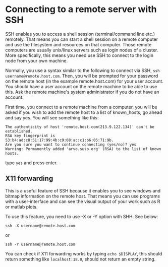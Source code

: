 # Connecting to a remote server with SSH
SSH enables you to access a shell session (terminal/command line etc.) remotely. That means you can start a shell session on a remote computer and use the filesystem and resources on that computer. Those remote computers are usually unix/linux servers such as login nodes of a cluster. More specifically, this means you need use SSH to connect to the login node from your own machine.


Normally, you use a syntax similar to the following to connect via SSH, `ssh username@remote.host.com`. Then, you will be prompted for your password on the remote host (in the example remote.host.com) for your user account. You should have a user account on the remote machine to be able to use this. Ask the remote machine's system administrator if you do not have an account.

First time, you connect to a remote machine from a computer, you will be asked if you wish to add the remote host to a list of known_hosts, go ahead and say yes. You will see something like this:

```
The authenticity of host 'remote.host.com(213.9.122.134)' can't be established.
RSA key fingerprint is 53:b4:ad:c8:51:17:99:4b:c9:08:ac:c1:b6:05:71:9b.
Are you sure you want to continue connecting (yes/no)? yes
Warning: Permanently added 'arvo.suso.org' (RSA) to the list of known hosts.
```
type `yes` and press enter.


## X11 forwarding
This is a useful feature of SSH because it enables you to see windows and bitmap information on the remote host. That means you can use programs with a user-interface and can see the visual output of your work such as R or matlab plots.

To use this feature, you need to use -X or -Y option with SHH. See below:
```
ssh -X username@remote.host.com
```

or
```
ssh -Y username@remote.host.com
```

You can check if X11 forwarding works by typing `echo $DISPLAY`, this should return something like `localhost:18.0`, should not return an empty string.
